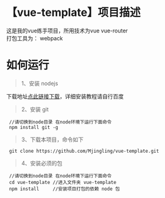 # 【vue-template】项目描述
这是我的vue练手项目，所用技术为vue vue-router   
打包工具为： webpack
# 如何运行   
> 1、安装 nodejs   

下载地址[点此链接下载](http://nodejs.cn/)，详细安装教程请自行百度   

> 2、安装 git   
```
 //请切换到node目录 在node环境下运行下面命令
 npm install git -g
```    

> 3、下载本项目，命令如下   

```
 git clone https://github.com/Mjingling/vue-template.git
```  

> 4、安装必须的包     


```
 //请切换到node目录 在node环境下运行下面命令
 cd vue-template //进入文件夹 vue-template
 npm install     //安装项目打包的依赖 node 包
```
